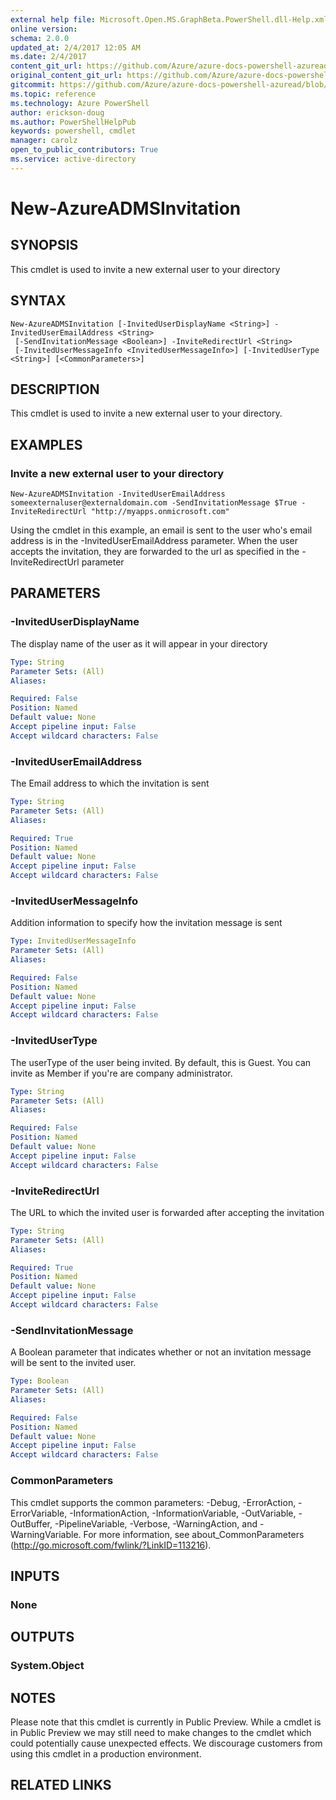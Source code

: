 ```yaml
---
external help file: Microsoft.Open.MS.GraphBeta.PowerShell.dll-Help.xml
online version: 
schema: 2.0.0
updated_at: 2/4/2017 12:05 AM
ms.date: 2/4/2017
content_git_url: https://github.com/Azure/azure-docs-powershell-azuread/blob/master/Azure%20AD%20Cmdlets/AzureAD/v2/New-AzureADMSInvitation.md
original_content_git_url: https://github.com/Azure/azure-docs-powershell-azuread/blob/master/Azure%20AD%20Cmdlets/AzureAD/v2/New-AzureADMSInvitation.md
gitcommit: https://github.com/Azure/azure-docs-powershell-azuread/blob/3c958c260fe07ce8f34599794f089c4b3c1b8115/Azure%20AD%20Cmdlets/AzureAD/v2/New-AzureADMSInvitation.md
ms.topic: reference
ms.technology: Azure PowerShell
author: erickson-doug
ms.author: PowerShellHelpPub
keywords: powershell, cmdlet
manager: carolz
open_to_public_contributors: True
ms.service: active-directory
---
```


# New-AzureADMSInvitation

## SYNOPSIS
This cmdlet is used to invite a new external user to your directory

## SYNTAX

```
New-AzureADMSInvitation [-InvitedUserDisplayName <String>] -InvitedUserEmailAddress <String>
 [-SendInvitationMessage <Boolean>] -InviteRedirectUrl <String>
 [-InvitedUserMessageInfo <InvitedUserMessageInfo>] [-InvitedUserType <String>] [<CommonParameters>]
```

## DESCRIPTION
This cmdlet is used to invite a new external user to your directory.

## EXAMPLES

### Invite a new external user to your directory
```
New-AzureADMSInvitation -InvitedUserEmailAddress someexternaluser@externaldomain.com -SendInvitationMessage $True -InviteRedirectUrl "http://myapps.onmicrosoft.com"
```

Using the cmdlet in this example, an email is sent to the user who's email address is in the -InvitedUserEmailAddress parameter.
When the user accepts the invitation, they are forwarded to the url as specified in the -InviteRedirectUrl parameter

## PARAMETERS

### -InvitedUserDisplayName
The display name of the user as it will appear in your directory

```yaml
Type: String
Parameter Sets: (All)
Aliases: 

Required: False
Position: Named
Default value: None
Accept pipeline input: False
Accept wildcard characters: False
```

### -InvitedUserEmailAddress
The Email address to which the invitation is sent

```yaml
Type: String
Parameter Sets: (All)
Aliases: 

Required: True
Position: Named
Default value: None
Accept pipeline input: False
Accept wildcard characters: False
```

### -InvitedUserMessageInfo
Addition information to specify how the invitation message is sent

```yaml
Type: InvitedUserMessageInfo
Parameter Sets: (All)
Aliases: 

Required: False
Position: Named
Default value: None
Accept pipeline input: False
Accept wildcard characters: False
```

### -InvitedUserType
The userType of the user being invited. By default, this is Guest. You can invite as Member if you're are company administrator.

```yaml
Type: String
Parameter Sets: (All)
Aliases: 

Required: False
Position: Named
Default value: None
Accept pipeline input: False
Accept wildcard characters: False
```

### -InviteRedirectUrl
The URL to which the invited user is forwarded after accepting the invitation

```yaml
Type: String
Parameter Sets: (All)
Aliases: 

Required: True
Position: Named
Default value: None
Accept pipeline input: False
Accept wildcard characters: False
```

### -SendInvitationMessage
A Boolean parameter that indicates whether or not an invitation message will be sent to the invited user.

```yaml
Type: Boolean
Parameter Sets: (All)
Aliases: 

Required: False
Position: Named
Default value: None
Accept pipeline input: False
Accept wildcard characters: False
```

### CommonParameters
This cmdlet supports the common parameters: -Debug, -ErrorAction, -ErrorVariable, -InformationAction, -InformationVariable, -OutVariable, -OutBuffer, -PipelineVariable, -Verbose, -WarningAction, and -WarningVariable. For more information, see about_CommonParameters (http://go.microsoft.com/fwlink/?LinkID=113216).

## INPUTS

### None

## OUTPUTS

### System.Object

## NOTES
Please note that this cmdlet is currently in Public Preview.
While a cmdlet is in Public Preview we may still need to make changes to the cmdlet which could potentially cause unexpected effects.
We discourage customers from using this cmdlet in a production environment.

## RELATED LINKS

